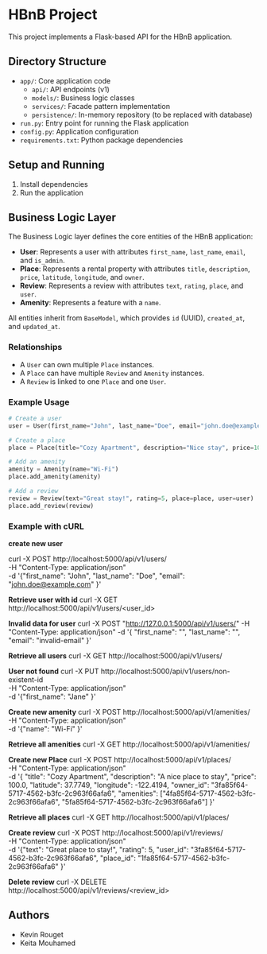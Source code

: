# HBnB Project

This project implements a Flask-based API for the HBnB application.

## Directory Structure

- `app/`: Core application code
  - `api/`: API endpoints (v1)
  - `models/`: Business logic classes
  - `services/`: Facade pattern implementation
  - `persistence/`: In-memory repository (to be replaced with database)
- `run.py`: Entry point for running the Flask application
- `config.py`: Application configuration
- `requirements.txt`: Python package dependencies

## Setup and Running

1. Install dependencies
2. Run the application


## Business Logic Layer

The Business Logic layer defines the core entities of the HBnB application:

- **User**: Represents a user with attributes `first_name`, `last_name`, `email`, and `is_admin`.
- **Place**: Represents a rental property with attributes `title`, `description`, `price`, `latitude`, `longitude`, and `owner`.
- **Review**: Represents a review with attributes `text`, `rating`, `place`, and `user`.
- **Amenity**: Represents a feature with a `name`.

All entities inherit from `BaseModel`, which provides `id` (UUID), `created_at`, and `updated_at`.

### Relationships
- A `User` can own multiple `Place` instances.
- A `Place` can have multiple `Review` and `Amenity` instances.
- A `Review` is linked to one `Place` and one `User`.

### Example Usage
```python
# Create a user
user = User(first_name="John", last_name="Doe", email="john.doe@example.com")

# Create a place
place = Place(title="Cozy Apartment", description="Nice stay", price=100, latitude=37.7749, longitude=-122.4194, owner=user)

# Add an amenity
amenity = Amenity(name="Wi-Fi")
place.add_amenity(amenity)

# Add a review
review = Review(text="Great stay!", rating=5, place=place, user=user)
place.add_review(review)
```

### Example with cURL
**create new user**

curl -X POST http://localhost:5000/api/v1/users/ \
  -H "Content-Type: application/json" \
  -d '{"first_name": "John", "last_name": "Doe", "email": "john.doe@example.com"
}'

**Retrieve user with id**
curl -X GET http://localhost:5000/api/v1/users/<user_id>

**Invalid data for user**
curl -X POST "http://127.0.0.1:5000/api/v1/users/" -H "Content-Type: application/json" -d '{
    "first_name": "",
    "last_name": "",
    "email": "invalid-email"
}'

**Retrieve all users**
curl -X GET http://localhost:5000/api/v1/users/


**User not found**
curl -X PUT http://localhost:5000/api/v1/users/non-existent-id \
  -H "Content-Type: application/json" \
  -d '{"first_name": "Jane"
}'

**Create new amenity**
curl -X POST http://localhost:5000/api/v1/amenities/ \
  -H "Content-Type: application/json" \
  -d '{"name": "Wi-Fi"
}'

**Retrieve all amenities**
curl -X GET http://localhost:5000/api/v1/amenities/

**Create new Place**
curl -X POST http://localhost:5000/api/v1/places/ \
  -H "Content-Type: application/json" \
  -d '{
    "title": "Cozy Apartment",
    "description": "A nice place to stay",
    "price": 100.0,
    "latitude": 37.7749,
    "longitude": -122.4194,
    "owner_id": "3fa85f64-5717-4562-b3fc-2c963f66afa6",
    "amenities": ["4fa85f64-5717-4562-b3fc-2c963f66afa6", "5fa85f64-5717-4562-b3fc-2c963f66afa6"]
}'

**Retrieve all places**
curl -X GET http://localhost:5000/api/v1/places/

**Create review**
curl -X POST http://localhost:5000/api/v1/reviews/ \
  -H "Content-Type: application/json" \
  -d '{"text": "Great place to stay!", "rating": 5, "user_id": "3fa85f64-5717-4562-b3fc-2c963f66afa6", "place_id": "1fa85f64-5717-4562-b3fc-2c963f66afa6"
}'

**Delete review**
curl -X DELETE http://localhost:5000/api/v1/reviews/<review_id>




## Authors
- Kevin Rouget
- Keita Mouhamed
